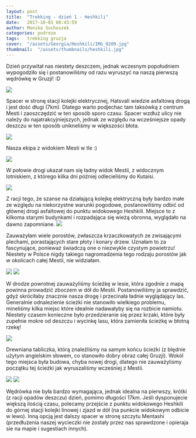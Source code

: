 ```yaml
---
layout: post
title:  "Trekking - dzień 1 - Heshkili"
date:   2017-10-01 08:43:59
author: Monika Suchoszek
categories: podroze
tags:	trekking gruzja 
cover:  "/assets/Georgia/Heshkili/IMG_0209.jpg"
thumbnail:  "/assets/thumbnails/heshkili.jpg"
---
```


Dzień przywitał nas niestety deszczem, jednak wczesnym popołudniem wypogodziło się i postanowiliśmy od razu wyruszyć na naszą pierwszą wędrówkę w Gruzji! :D

<img src="/assets/Georgia/Heshkili/IMG_0209.jpg">

Spacer w stronę stacji kolejki elektrycznej, Hatsvali wiedzie asfaltową drogą i jest dość długi (7km). Dlatego warto podjechac tam taksówką z 
centrum Mesti i zaoszczędzić w ten sposób sporo czasu. Spacer wzdłuż ulicy nie należy do najatrakcyjniejszych, 
jednak ze względu na wcześniejsze opady deszczu w ten sposób unikneliśmy w większości błota.

<img src="/assets/Georgia/Heshkili/G0676601.jpg">
<p class="caption">Nasza ekipa z widokiem Mesti w tle :)</p>

<img src="/assets/Georgia/Heshkili/IMG_0211.jpg">

W połowie drogi ukazał nam się ładny widok Mestii, z widocznym lotniskiem, z którego kilka dni później odlecieliśmy do Kutaisi.

<img src="/assets/Georgia/Heshkili/IMG_0257.jpg">

Z racji tego, że szanse na działającą kolejkę elektryczną były bardzo małe ze względu na niekorzystne warunki pogodowe, postanowiliśmy odbić od głównej drogi 
asfaltowej do punktu widokowego Heshkili. Miejsce to z kilkoma starymi budynkami i rozpadająca się wieżą obronna, wyglądało na dawno zapomniane.
<img src="/assets/Georgia/Heshkili/IMG_0258.jpg">

Zauważyłam wiele porostów, zwłaszcza krzaczkowatych ze zwisającymi plechami, porastających stare płoty i konary drzew. Uznałam to za fascynujące, 
ponieważ świadczą one o niezwykle czystym powietrzu! Niestety w Polsce nigdy takiego nagromadzenia tego rodzaju porostów jak w okolicach całej Mestii,
 nie widziałam.

<img src="/assets/Georgia/Heshkili/IMG_0261.jpg">
<img src="/assets/Georgia/Heshkili/IMG_0262.jpg">

W drodze powrotnej zauważyliśmy ścieżkę w lesie, która zgodnie z mapą powinna prowadzić zboczem w dół do Mestii. Postanowiliśmy ja sprawdzić, 
gdyż skróciłaby znacznie nasza drogę i przecinała ładnie wyglądający las. Generalnie odnalezienie ścieżki nie stanowiło wielkiego problemu, 
mineliśmy kilka miejsc które idealnie nadawałyby się na rozbicie namiotu. Niestety czasem konieczne było przedzieranie się przez krzaki, które 
były zupełnie mokre od deszczu i wycinkę lasu, która zamieniła ścieżkę w błotną rzekę!

<img src="/assets/Georgia/Heshkili/IMG_0263.jpg">

Drewniana tabliczka, którą znaleźliśmy na samym końcu ścieżki (z blędnie użytym angielskim słowem, co stanowiło dobry obraz całej Gruzji). 
Wokól tego miejsca była budowa, chyba nowej drogi, dlatego nie zauważylismy początku tej ścieżki jak wyruszaliśmy wcześniej z Mestii.

<img src="/assets/Georgia/Heshkili/IMG-20171027-heshkili2.jpg">
<img src="/assets/Georgia/Heshkili/Screenshot-from-2017-10-30-21-23-31.png">

Wędrówka nie była bardzo wymagająca, jednak idealna na pierwszy, krótki (z racji opadów deszczu) dzień, pomimo długości 17km. Jeśli dysponujecie 
większą ilością czasu, polecamy przejście z punktu widokowego Heshkili do górnej stacji kolejki linowej i zjazd w dół (na punkcie widokowym odbicie 
w lewo). Inną opcją jest dalszy spacer w stronę szczytu Mentashi (przedłużenia naszej wycieczki nie zostały przez nas sprawdzone i opieraja sie na mapie i 
sugestiach innych).


